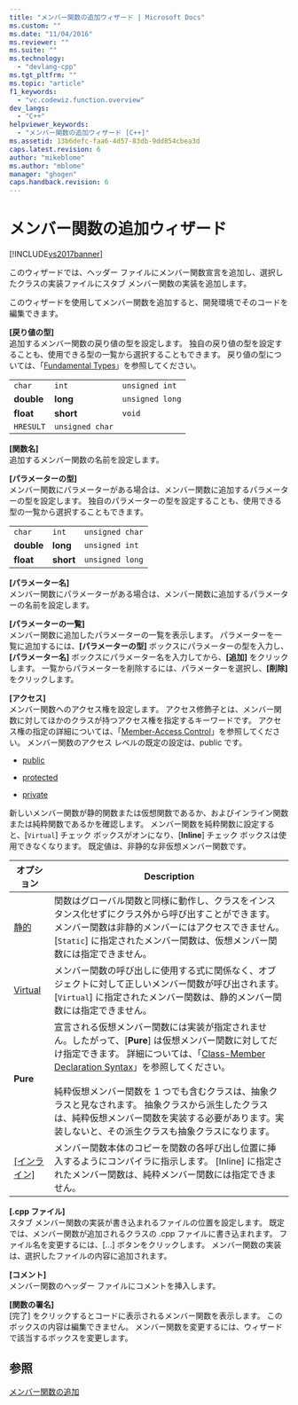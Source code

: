 ```yaml
---
title: "メンバー関数の追加ウィザード | Microsoft Docs"
ms.custom: ""
ms.date: "11/04/2016"
ms.reviewer: ""
ms.suite: ""
ms.technology: 
  - "devlang-cpp"
ms.tgt_pltfrm: ""
ms.topic: "article"
f1_keywords: 
  - "vc.codewiz.function.overview"
dev_langs: 
  - "C++"
helpviewer_keywords: 
  - "メンバー関数の追加ウィザード [C++]"
ms.assetid: 13b6defc-faa6-4d57-83db-9dd854cbea3d
caps.latest.revision: 6
author: "mikeblome"
ms.author: "mblome"
manager: "ghogen"
caps.handback.revision: 6
---
```

# メンバー関数の追加ウィザード
[!INCLUDE[vs2017banner](../assembler/inline/includes/vs2017banner.md)]

このウィザードでは、ヘッダー ファイルにメンバー関数宣言を追加し、選択したクラスの実装ファイルにスタブ メンバー関数の実装を追加します。  
  
 このウィザードを使用してメンバー関数を追加すると、開発環境でそのコードを編集できます。  
  
 **\[戻り値の型\]**  
 追加するメンバー関数の戻り値の型を設定します。  独自の戻り値の型を設定することも、使用できる型の一覧から選択することもできます。  戻り値の型については、「[Fundamental Types](../cpp/fundamental-types-cpp.md)」を参照してください。  
  
||||  
|-|-|-|  
|`char`|`int`|`unsigned int`|  
|**double**|**long**|`unsigned long`|  
|**float**|**short**|`void`|  
|`HRESULT`|`unsigned char`||  
  
 **\[関数名\]**  
 追加するメンバー関数の名前を設定します。  
  
 **\[パラメーターの型\]**  
 メンバー関数にパラメーターがある場合は、メンバー関数に追加するパラメーターの型を設定します。  独自のパラメーターの型を設定することも、使用できる型の一覧から選択することもできます。  
  
||||  
|-|-|-|  
|`char`|`int`|`unsigned char`|  
|**double**|**long**|`unsigned int`|  
|**float**|**short**|`unsigned long`|  
  
 **\[パラメーター名\]**  
 メンバー関数にパラメーターがある場合は、メンバー関数に追加するパラメーターの名前を設定します。  
  
 **\[パラメーターの一覧\]**  
 メンバー関数に追加したパラメーターの一覧を表示します。  パラメーターを一覧に追加するには、**\[パラメーターの型\]** ボックスにパラメーターの型を入力し、**\[パラメーター名\]** ボックスにパラメーター名を入力してから、**\[追加\]** をクリックします。  一覧からパラメーターを削除するには、パラメーターを選択し、**\[削除\]** をクリックします。  
  
 **\[アクセス\]**  
 メンバー関数へのアクセス権を設定します。  アクセス修飾子とは、メンバー関数に対してほかのクラスが持つアクセス権を指定するキーワードです。  アクセス権の指定の詳細については、「[Member\-Access Control](../cpp/member-access-control-cpp.md)」を参照してください。  メンバー関数のアクセス レベルの既定の設定は、public です。  
  
-   [public](../cpp/public-cpp.md)  
  
-   [protected](../Topic/protected%20\(C++\).md)  
  
-   [private](../Topic/private%20\(C++\).md)  
  
 新しいメンバー関数が静的関数または仮想関数であるか、およびインライン関数または純粋関数であるかを確認します。  メンバー関数を純粋関数に設定すると、\[`Virtual`\] チェック ボックスがオンになり、\[**Inline**\] チェック ボックスは使用できなくなります。  既定値は、非静的な非仮想メンバー関数です。  
  
|オプション|Description|  
|-----------|-----------------|  
|[静的](../misc/static-cpp.md)|関数はグローバル関数と同様に動作し、クラスをインスタンス化せずにクラス外から呼び出すことができます。  メンバー関数は非静的メンバーにはアクセスできません。  \[`Static`\] に指定されたメンバー関数は、仮想メンバー関数には指定できません。|  
|[Virtual](../cpp/virtual-cpp.md)|メンバー関数の呼び出しに使用する式に関係なく、オブジェクトに対して正しいメンバー関数が呼び出されます。  \[`Virtual`\] に指定されたメンバー関数は、静的メンバー関数には指定できません。|  
|**Pure**|宣言される仮想メンバー関数には実装が指定されません。したがって、\[**Pure**\] は仮想メンバー関数に対してだけ指定できます。  詳細については、「[Class\-Member Declaration Syntax](../Topic/Class-Member%20Declaration%20Syntax.md)」を参照してください。<br /><br /> 純粋仮想メンバー関数を 1 つでも含むクラスは、抽象クラスと見なされます。  抽象クラスから派生したクラスは、純粋仮想メンバー関数を実装する必要があります。実装しないと、その派生クラスも抽象クラスになります。|  
|[&#91;インライン&#93;](../Topic/Inline%20Functions%20\(C++\).md)|メンバー関数本体のコピーを関数の各呼び出し位置に挿入するようにコンパイラに指示します。  \[Inline\] に指定されたメンバー関数は、純粋メンバー関数には指定できません。|  
  
 **\[.cpp ファイル\]**  
 スタブ メンバー関数の実装が書き込まれるファイルの位置を設定します。  既定では、メンバー関数が追加されるクラスの .cpp ファイルに書き込まれます。  ファイル名を変更するには、\[...\] ボタンをクリックします。  メンバー関数の実装は、選択したファイルの内容に追加されます。  
  
 **\[コメント\]**  
 メンバー関数のヘッダー ファイルにコメントを挿入します。  
  
 **\[関数の署名\]**  
 \[完了\] をクリックするとコードに表示されるメンバー関数を表示します。  このボックスの内容は編集できません。  メンバー関数を変更するには、ウィザードで該当するボックスを変更します。  
  
## 参照  
 [メンバー関数の追加](../ide/adding-a-member-function-visual-cpp.md)